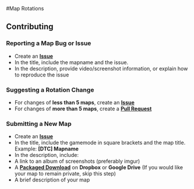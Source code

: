 #Map Rotations
## Contributing
### Reporting a Map Bug or Issue
- Create an **[Issue](https://github.com/PGMNetwork/Issues/issues)**
- In the title, include the mapname and the issue.
- In the description, provide video/screenshot information, or explain how to reproduce the issue

### Suggesting a Rotation Change
- For changes of **less than 5 maps**, create an **[Issue](https://github.com/PGM/Map-Rotations/issues)**
- For changes of **more than 5 maps**, create a **[Pull Request](https://github.com/PGM/Map-Rotations/pulls)**

### Submitting a New Map
- Create an **[Issue](https://github.com/PGM/Map-Rotations/issues)**
- In the title, include the gamemode in square brackets and the map title. Example: **[DTC] Mapname**
- In the description, include:
 - A link to an album of screenshots (preferably imgur)
 - A **[Packaged Download](http://docs.oc.tc/guides/packaging/cleaning_files)** on **Dropbox** or **Google Drive** (If you would like your map to remain private, skip this step)
- A brief description of your map
